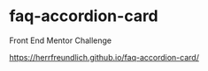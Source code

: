 # faq-accordion-card

Front End Mentor Challenge

https://herrfreundlich.github.io/faq-accordion-card/
